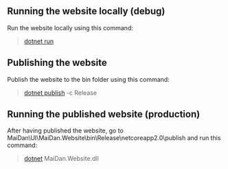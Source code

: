 ## Running the website locally (debug)

Run the website locally using this command:

> [dotnet run](https://docs.microsoft.com/fr-fr/dotnet/core/tools/dotnet-run?tabs=netcore2x)

## Publishing the website

Publish the website to the bin folder using this command:

> [dotnet publish](https://docs.microsoft.com/en-us/dotnet/core/tools/dotnet-publish?tabs=netcore2x) -c Release

## Running the published website (production)

After having published the website, go to MaiDan\UI\MaiDan.Website\bin\Release\netcoreapp2.0\publish and run this command:

> [dotnet](https://docs.microsoft.com/fr-fr/dotnet/core/tools/dotnet?tabs=netcore2x) MaiDan.Website.dll

